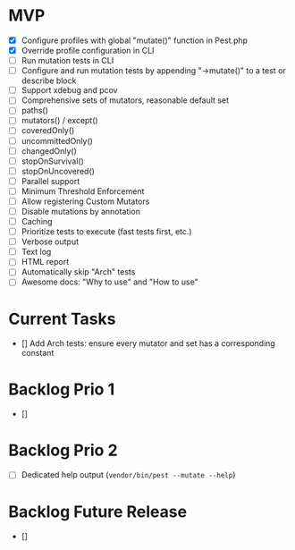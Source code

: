 # MVP
- [x] Configure profiles with global "mutate()" function in Pest.php
- [x] Override profile configuration in CLI
- [ ] Run mutation tests in CLI
- [ ] Configure and run mutation tests by appending "->mutate()" to a test or describe block
- [ ] Support xdebug and pcov
- [ ] Comprehensive sets of mutators, reasonable default set
- [ ] paths()
- [ ] mutators() / except()
- [ ] coveredOnly()
- [ ] uncommittedOnly()
- [ ] changedOnly()
- [ ] stopOnSurvival()
- [ ] stopOnUncovered()
- [ ] Parallel support
- [ ] Minimum Threshold Enforcement
- [ ] Allow registering Custom Mutators
- [ ] Disable mutations by annotation
- [ ] Caching
- [ ] Prioritize tests to execute (fast tests first, etc.)
- [ ] Verbose output
- [ ] Text log
- [ ] HTML report
- [ ] Automatically skip "Arch" tests
- [ ] Awesome docs: "Why to use" and "How to use"

# Current Tasks
- [] Add Arch tests: ensure every mutator and set has a corresponding constant

# Backlog Prio 1
- []

# Backlog Prio 2
- [ ] Dedicated help output (`vendor/bin/pest --mutate --help`)

# Backlog Future Release
- [] 
